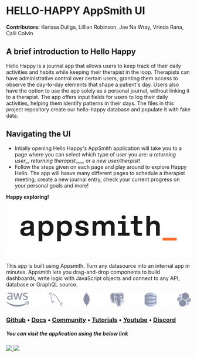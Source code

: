 # HELLO-HAPPY AppSmith UI
**Contributors:** Kerissa Duliga, Lillian Robinson, Jae Na Wray, Vrinda Rana, Calli Colvin

## A brief introduction to Hello Happy
Hello Happy is a journal app that allows users to keep track of their daily activities and habits while keeping their therapist in the loop. Therapists can have administrative control over certain users, granting them access to observe the day-to-day elements that shape a patient's day. Users also have the option to use the app solely as a personal journal, without linking it to a therapist. The app offers input fields for users to log their daily activities, helping them identify patterns in their days. The files in this project repository create our hello-happy database and populate it with fake data.

## Navigating the UI
- Intially opening Hello Happy's AppSmith application will take you to a page where you can select which type of user you are: _a returning user__, _returning therapist____, or a _new user/therpist_!
- Follow the steps given on each page and play around to explore Happy Hello. The app will haave many different pages to schedule a therapist meeting, create a new journal entry, check your current progress on your personal goals and more!

**Happy exploring!**
![](https://raw.githubusercontent.com/appsmithorg/appsmith/release/static/appsmith_logo_primary.png)

This app is built using Appsmith. Turn any datasource into an internal app in minutes. Appsmith lets you drag-and-drop components to build dashboards, write logic with JavaScript objects and connect to any API, database or GraphQL source.

![](https://raw.githubusercontent.com/appsmithorg/appsmith/release/static/images/integrations.png)

### [Github](https://github.com/appsmithorg/appsmith) • [Docs](https://docs.appsmith.com/?utm_source=github&utm_medium=social&utm_content=appsmith_docs&utm_campaign=null&utm_term=appsmith_docs) • [Community](https://community.appsmith.com/) • [Tutorials](https://github.com/appsmithorg/appsmith/tree/update/readme#tutorials) • [Youtube](https://www.youtube.com/appsmith) • [Discord](https://discord.gg/rBTTVJp)

##### You can visit the application using the below link

###### [![](https://assets.appsmith.com/git-sync/Buttons.svg) ](http://localhost:8080/applications/661eee9c9970f63e02639714/pages/661eee9c9970f63e02639717) [![](https://assets.appsmith.com/git-sync/Buttons2.svg)](http://localhost:8080/applications/661eee9c9970f63e02639714/pages/661eee9c9970f63e02639717/edit)
